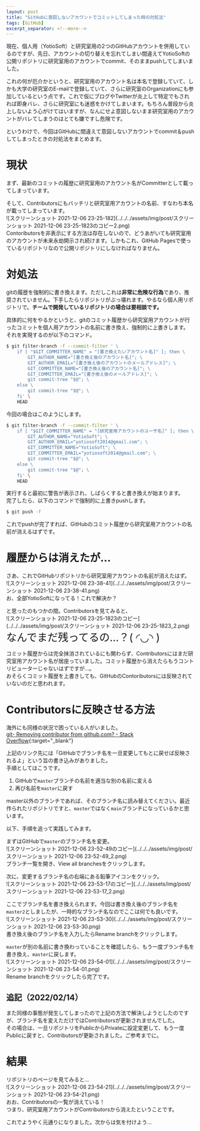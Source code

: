 ```yaml
---
layout: post
title: "GitHubに意図しないアカウントでコミットしてしまった時の対処法"
tags: [GitHub]
excerpt_separator: <!--more-->
---
```


現在、個人用（YotioSoft）と研究室用の2つのGitHubアカウントを併用しているのですが、先日、アカウントの切り替えを忘れてしまい間違えてYotioSoftの公開リポジトリに研究室用のアカウントでcommit、そのままpushしてしまいました。  

これの何が厄介かというと、研究室用のアカウント名は本名で登録していて、しかも大学の研究室のE-mailで登録していて、さらに研究室のOrganizationにも参加しているという点です。これで仮にブログやTwitterが炎上して特定でもされれば即身バレ、さらに研究室にも迷惑をかけてしまいます。もちろん普段から炎上しないよう心がけてはいますが、なんにせよ意図しないまま研究室用のアカウントがバレてしまうのはとても嫌ですし危険です。  

というわけで、今回はGitHubに間違えて意図しないアカウントでcommit＆pushしてしまったときの対処法をまとめます。

<!--more-->  

# 現状

まず、最新のコミットの履歴に研究室用のアカウント名がCommitterとして載ってしまっています。  

そして、Contributorsにもバッチリと研究室用アカウントの名前、すなわち本名が載ってしまっています。  
![スクリーンショット 2021-12-06 23-25-182](../../../assets/img/post/スクリーンショット 2021-12-06 23-25-1823のコピー2.png)  
Contoributorsを非表示にする方法は存在しないので、どうあがいても研究室用のアカウントが未来永劫開示され続けます。しかもこれ、GitHub Pagesで使っているリポジトリなので公開リポジトリにしなければなりません。

# 対処法

gitの履歴を強制的に書き換えます。ただしこれは**非常に危険な行為**であり、推奨されていません。下手したらリポジトリがぶっ壊れます。やるなら個人用リポジトリで。**チームで開発しているリポジトリの場合は要相談です。**  

具体的に何をやるかというと、gitのコミット履歴から研究室用アカウントが行ったコミットを個人用アカウントの名前に書き換え、強制的に上書きします。  
それを実現するのが以下のコマンド。  

```bash
$ git filter-branch -f --commit-filter ' \
    if [ "$GIT_COMMITTER_NAME" = "[書き換えたいアカウント名]" ]; then \
        GIT_AUTHOR_NAME="[書き換え後のアカウント名]"; \
        GIT_AUTHOR_EMAIL="[書き換え後のアカウントのメールアドレス]"; \
        GIT_COMMITTER_NAME="[書き換え後のアカウント名]"; \
        GIT_COMMITTER_EMAIL="[書き換え後のメールアドレス]"; \
        git commit-tree "$@"; \
    else \
        git commit-tree "$@"; \
    fi' \
    HEAD
```

今回の場合はこのようにします。  

```bash
$ git filter-branch -f --commit-filter ' \
    if [ "$GIT_COMMITTER_NAME" = "[研究室用アカウントのユーザ名]" ]; then \
        GIT_AUTHOR_NAME="YotioSoft"; \
        GIT_AUTHOR_EMAIL="yotiosoft2014@gmail.com"; \
        GIT_COMMITTER_NAME="YotioSoft"; \
        GIT_COMMITTER_EMAIL="yotiosoft2014@gmail.com"; \
        git commit-tree "$@"; \
    else \
        git commit-tree "$@"; \
    fi' \
    HEAD
```

実行すると最初に警告が表示され、しばらくすると書き換えが始まります。  
完了したら、以下のコマンドで強制的に上書きpushします。  

```bash
$ git push -f
```

これでpushが完了すれば、GitHubのコミット履歴から研究室用アカウントの名前が消えるはずです。

# 履歴からは消えたが…

さあ、これでGitHubリポジトリから研究室用アカウントの名前が消えたはず。  
![スクリーンショット 2021-12-06 23-38-41](../../../assets/img/post/スクリーンショット 2021-12-06 23-38-41.png)    
お、全部YotioSoftになってる！これで解決か？  

と思ったのもつかの間。Contributorsを見てみると、  
![スクリーンショット 2021-12-06 23-25-1823のコピー](../../../assets/img/post/スクリーンショット 2021-12-06 23-25-1823_2.png)  
<span style="font-size: 200%;">なんでまだ残ってるの…？( ◜◡◝ ) </span> 

コミット履歴からは完全抹消されているにも関わらず、Contributorsにはまだ研究室用アカウント名が居座っていました。コミット履歴から消えたらもうコントリビューターじゃないはずですが…。  
おそらくコミット履歴を上書きしても、GitHubのContoributorsには反映されていないのだと思われます。

# Contributorsに反映させる方法

海外にも同様の状況で困っている人がいました。  
[git- Removing contributor from github.com? - Stack Overflow](https://stackoverflow.com/questions/44563131/removing-contributor-from-github-com){:target="_blank"}  

上記のリンク先には「GitHubでブランチ名を一旦変更してもとに戻せば反映されるよ」という旨の書き込みがありました。  
手順としてはこうです。  

1. GitHubで``master``ブランチの名前を適当な別の名前に変える
2. 再び名前を``master``に戻す

master以外のブランチであれば、そのブランチ名に読み替えてください。最近作られたリポジトリですと、``master``ではなく``main``ブランチになっているかと思います。  

以下、手順を追って実践してみます。  

まずはGitHubで``master``のブランチ名を変更。  
![スクリーンショット 2021-12-06 23-52-49のコピー](../../../assets/img/post/スクリーンショット 2021-12-06 23-52-49_2.png)  
ブランチ一覧を開き、View all branchesをクリックします。  

次に、変更するブランチ名の右端にある鉛筆アイコンをクリック。  
![スクリーンショット 2021-12-06 23-53-17のコピー](../../../assets/img/post/スクリーンショット 2021-12-06 23-53-17_2.png)

ここでブランチ名を書き換えられます。今回は書き換え後のブランチ名を``master2``としましたが、一時的なブランチ名なのでここは何でも良いです。  
![スクリーンショット 2021-12-06 23-53-30](../../../assets/img/post/スクリーンショット 2021-12-06 23-53-30.png)  
書き換え後のブランチ名を入力したらRename branchをクリックします。  

``master``が別の名前に書き換わっていることを確認したら、もう一度ブランチ名を書き換え、``master``に戻します。  
![スクリーンショット 2021-12-06 23-54-01](../../../assets/img/post/スクリーンショット 2021-12-06 23-54-01.png)  
Rename branchをクリックしたら完了です。  

## 追記（2022/02/14）

また同様の事態が発生してしまったので上記の方法で解決しようとしたのですが、ブランチ名を変えただけではContributorsが更新されませんでした。  
その場合は、一旦リポジトリをPublicからPrivateに設定変更して、もう一度Publicに戻すと、Contributorsが更新されました。ご参考までに。

# 結果

リポジトリのページを見てみると…  
![スクリーンショット 2021-12-06 23-54-21](../../../assets/img/post/スクリーンショット 2021-12-06 23-54-21.png)  
おお、Contributorsの一覧が消えている！  
つまり、研究室用アカウントがContributorsから消えたということです。  

これでようやく元通りになりました。次からは気を付けよう…
